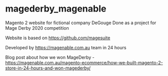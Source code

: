 # magederby_magenable
Magento 2 website for fictional company DeGouge
Done as a project for Mage Derby 2020 competition

Website is based on https://github.com/magesuite

Developed by https://magenable.com.au team in 24 hours

Blog post about how we won MageDerby - https://magenable.com.au/magento-ecommerce/how-we-built-magento-2-store-in-24-hours-and-won-magederby/
